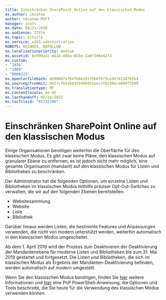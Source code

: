 ```yaml
---
title: Einschränken SharePoint Online auf den klassischen Modus
ms.author: cmcatee
author: cmcatee-MSFT
manager: scotv
ms.date: 04/21/2020
ms.audience: ITPro
ms.topic: article
ms.service: o365-administration
ROBOTS: NOINDEX, NOFOLLOW
ms.localizationpriority: medium
ms.assetid: 6e99da1c-e61d-40ba-855e-1a8f346e42fd
ms.custom:
- "1835"
- "1889"
- "9000225"
ms.openlocfilehash: eb008d7a764fb0e2d135b8f673ce4574158762b4
ms.sourcegitcommit: de17cf643683f8406831eecaf6299ace609f5599
ms.translationtype: MT
ms.contentlocale: de-DE
ms.lasthandoff: 05/26/2022
ms.locfileid: "65732396"
---
```

# <a name="restrict-sharepoint-online-to-classic-mode"></a>Einschränken SharePoint Online auf den klassischen Modus

Einige Organisationen benötigen weiterhin die Oberfläche für den klassischen Modus. Es gibt zwar keine Pläne, den klassischen Modus auf granularer Ebene zu entfernen, es ist jedoch nicht mehr möglich, eine gesamte Organisation (mandant) auf den klassischen Modus für Listen und Bibliotheken zu beschränken.

Der Administrator hat die folgenden Optionen, um einzelne Listen und Bibliotheken im klassischen Modus mithilfe präziser Opt-Out-Switches zu verwalten, die wir auf den folgenden Ebenen bereitstellen:

- Websitesammlung
- Website
- Liste
- Bibliothek

Darüber hinaus werden Listen, die bestimmte Features und Anpassungen verwenden, die nicht von modern unterstützt werden, weiterhin automatisch in den klassischen Modus umgeschaltet.

Ab dem 1. April 2019 wird der Prozess zum Deaktivieren der Deaktivierung der Mandantenebene für moderne Listen und Bibliotheken bis zum 31. Mai 2019 gestartet und fortgesetzt.  Die Listen und Bibliotheken, die sich im klassischen Modus als Ergebnis der Mandanten-Deaktivierung befinden, werden automatisch auf modern umgestellt.

Wenn Sie den klassischen Modus benötigen, finden Sie [hier](https://techcommunity.microsoft.com/t5/Microsoft-SharePoint-Blog/Delivering-SharePoint-modern-experiences/ba-p/315023) weitere Informationen und [hier](https://docs.microsoft.com/sharepoint/dev/transform/modernize-userinterface-lists-and-libraries-optout) eine PnP PowerShell-Anweisung, die Optionen und Tools beschreibt, die Sie heute für die Verwendung des klassischen Modus verwenden können.
